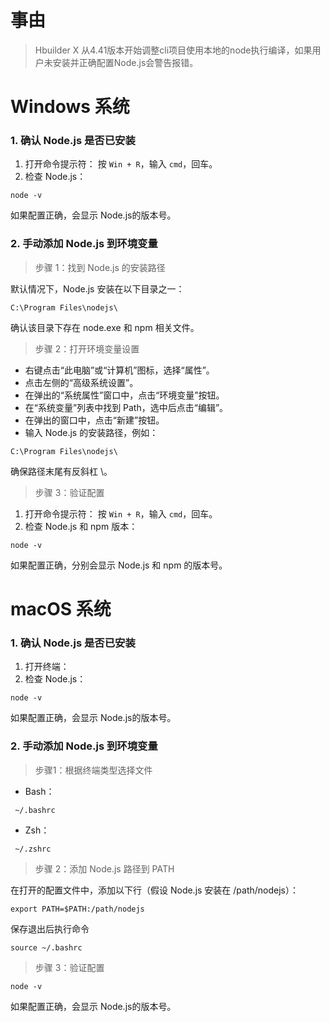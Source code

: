 
# 事由
> Hbuilder X 从4.41版本开始调整cli项目使用本地的node执行编译，如果用户未安装并正确配置Node.js会警告报错。

# Windows 系统
### 1. 确认 Node.js 是否已安装
1. 打开命令提示符：
按 `Win + R`，输入 `cmd`，回车。
2. 检查 Node.js：
```
node -v
```
如果配置正确，会显示 Node.js的版本号。

### 2. 手动添加 Node.js 到环境变量
> 步骤 1：找到 Node.js 的安装路径

默认情况下，Node.js 安装在以下目录之一：
```
C:\Program Files\nodejs\
```
确认该目录下存在 node.exe 和 npm 相关文件。
> 步骤 2：打开环境变量设置

- 右键点击“此电脑”或“计算机”图标，选择“属性”。
- 点击左侧的“高级系统设置”。
- 在弹出的“系统属性”窗口中，点击“环境变量”按钮。
- 在“系统变量”列表中找到 Path，选中后点击“编辑”。
- 在弹出的窗口中，点击“新建”按钮。
- 输入 Node.js 的安装路径，例如：
```
C:\Program Files\nodejs\
```
确保路径末尾有反斜杠 \。

> 步骤 3：验证配置

1. 打开命令提示符：
按 `Win + R`，输入 `cmd`，回车。
2. 检查 Node.js 和 npm 版本：
```
node -v
```
如果配置正确，分别会显示 Node.js 和 npm 的版本号。

# macOS 系统

### 1. 确认 Node.js 是否已安装
1. 打开终端：
2. 检查 Node.js：
```
node -v
```
如果配置正确，会显示 Node.js的版本号。

### 2. 手动添加 Node.js 到环境变量
> 步骤1：根据终端类型选择文件

- Bash：
```
 ~/.bashrc
```
- Zsh：
```
 ~/.zshrc
```

> 步骤 2：添加 Node.js 路径到 PATH

在打开的配置文件中，添加以下行（假设 Node.js 安装在 /path/nodejs）：
```
export PATH=$PATH:/path/nodejs
```
保存退出后执行命令
```
source ~/.bashrc
```
> 步骤 3：验证配置

```
node -v
```
如果配置正确，会显示 Node.js的版本号。
